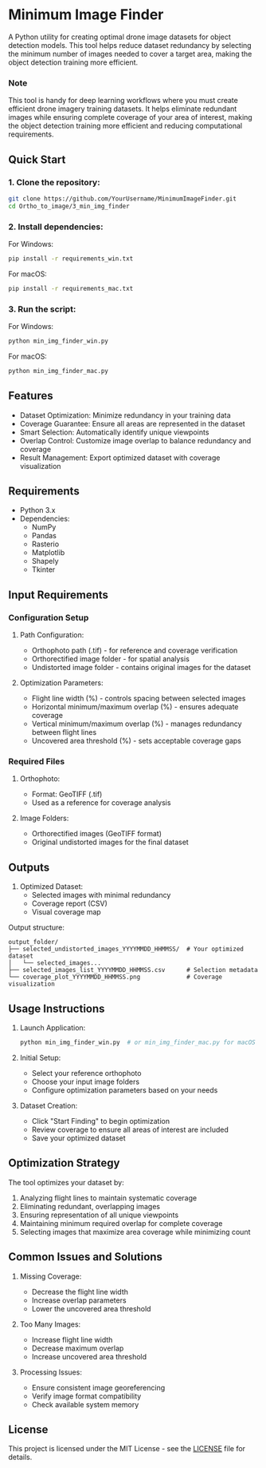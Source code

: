 # **Minimum Image Finder**

A Python utility for creating optimal drone image datasets for object detection models. This tool helps reduce dataset redundancy by selecting the minimum number of images needed to cover a target area, making the object detection training more efficient.

### **Note**
This tool is handy for deep learning workflows where you must create efficient drone imagery training datasets. It helps eliminate redundant images while ensuring complete coverage of your area of interest, making the object detection training more efficient and reducing computational requirements.

## Quick Start

### 1. Clone the repository:
```bash
git clone https://github.com/YourUsername/MinimumImageFinder.git
cd Ortho_to_image/3_min_img_finder
```

### 2. Install dependencies:

For Windows:
```bash
pip install -r requirements_win.txt
```

For macOS:
```bash
pip install -r requirements_mac.txt
```

### 3. Run the script:

For Windows:
```bash
python min_img_finder_win.py
```

For macOS:
```bash
python min_img_finder_mac.py
```

## **Features**

- Dataset Optimization: Minimize redundancy in your training data
- Coverage Guarantee: Ensure all areas are represented in the dataset
- Smart Selection: Automatically identify unique viewpoints
- Overlap Control: Customize image overlap to balance redundancy and coverage
- Result Management: Export optimized dataset with coverage visualization

## **Requirements**

- Python 3.x
- Dependencies:
  - NumPy
  - Pandas
  - Rasterio
  - Matplotlib
  - Shapely
  - Tkinter

## **Input Requirements**

### Configuration Setup
1. Path Configuration:
   - Orthophoto path (.tif) - for reference and coverage verification
   - Orthorectified image folder - for spatial analysis
   - Undistorted image folder - contains original images for the dataset

2. Optimization Parameters:
   - Flight line width (%) - controls spacing between selected images
   - Horizontal minimum/maximum overlap (%) - ensures adequate coverage
   - Vertical minimum/maximum overlap (%) - manages redundancy between flight lines
   - Uncovered area threshold (%) - sets acceptable coverage gaps

### **Required Files**
1. Orthophoto:
   - Format: GeoTIFF (.tif)
   - Used as a reference for coverage analysis

2. Image Folders:
   - Orthorectified images (GeoTIFF format)
   - Original undistorted images for the final dataset

## **Outputs**

1. Optimized Dataset:
   - Selected images with minimal redundancy
   - Coverage report (CSV)
   - Visual coverage map

Output structure:
```
output_folder/
├── selected_undistorted_images_YYYYMMDD_HHMMSS/  # Your optimized dataset
│   └── selected_images...
├── selected_images_list_YYYYMMDD_HHMMSS.csv      # Selection metadata
└── coverage_plot_YYYYMMDD_HHMMSS.png             # Coverage visualization
```

## **Usage Instructions**

1. Launch Application:
   ```python
   python min_img_finder_win.py  # or min_img_finder_mac.py for macOS
   ```

2. Initial Setup:
   - Select your reference orthophoto
   - Choose your input image folders
   - Configure optimization parameters based on your needs
  
3. Dataset Creation:
   - Click "Start Finding" to begin optimization
   - Review coverage to ensure all areas of interest are included
   - Save your optimized dataset

## **Optimization Strategy**

The tool optimizes your dataset by:
1. Analyzing flight lines to maintain systematic coverage
2. Eliminating redundant, overlapping images
3. Ensuring representation of all unique viewpoints
4. Maintaining minimum required overlap for complete coverage
5. Selecting images that maximize area coverage while minimizing count

## **Common Issues and Solutions**

1. Missing Coverage:
   - Decrease the flight line width
   - Increase overlap parameters
   - Lower the uncovered area threshold

2. Too Many Images:
   - Increase flight line width
   - Decrease maximum overlap
   - Increase uncovered area threshold

3. Processing Issues:
   - Ensure consistent image georeferencing
   - Verify image format compatibility
   - Check available system memory

## **License**

This project is licensed under the MIT License - see the [LICENSE](LICENSE) file for details.
